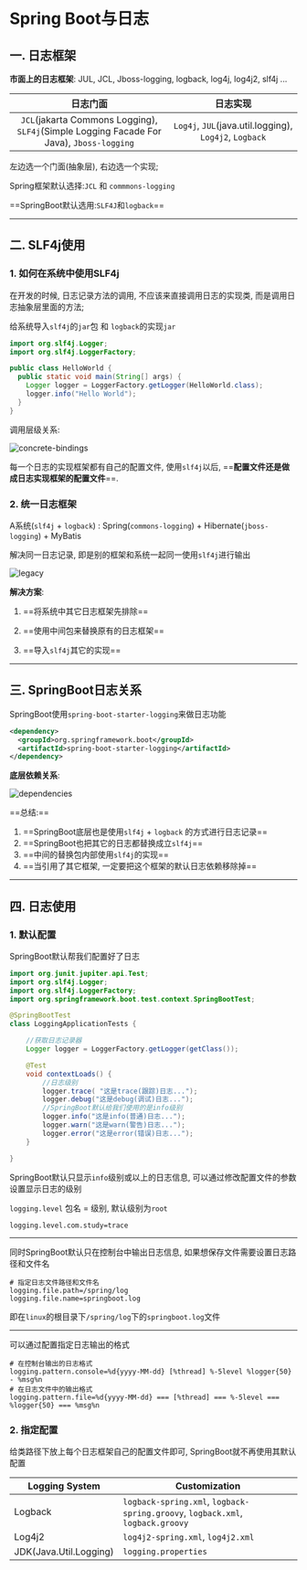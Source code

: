 # Spring Boot与日志

## 一. 日志框架

**市面上的日志框架**: JUL, JCL, Jboss-logging, logback, log4j, log4j2, slf4j ...

|                           日志门面                           |                        日志实现                        |
| :----------------------------------------------------------: | :----------------------------------------------------: |
| `JCL`(jakarta Commons Logging), `SLF4j`(Simple Logging Facade For Java), `Jboss-logging` | `Log4j`, `JUL`(java.util.logging), `Log4j2`, `Logback` |

左边选一个门面(抽象层), 右边选一个实现;

Spring框架默认选择:`JCL` 和 `commmons-logging`

==SpringBoot默认选用:`SLF4J`和`logback`==

---

## 二. SLF4j使用

### 1. 如何在系统中使用SLF4j

在开发的时候, 日志记录方法的调用, 不应该来直接调用日志的实现类, 而是调用日志抽象层里面的方法;

给系统导入`slf4j`的`jar`包 和 `logback`的实现`jar`

```java
import org.slf4j.Logger;
import org.slf4j.LoggerFactory;

public class HelloWorld {
  public static void main(String[] args) {
    Logger logger = LoggerFactory.getLogger(HelloWorld.class);
    logger.info("Hello World");
  }
}
```

调用层级关系:

![concrete-bindings](D:\Code\springboot\logging\note\images\concrete-bindings.png)

每一个日志的实现框架都有自己的配置文件, 使用`slf4j`以后, ==**配置文件还是做成日志实现框架的配置文件**==.

### 2. 统一日志框架

A系统(`slf4j` + `logback`) : Spring(`commons-logging`) + Hibernate(`jboss-logging`) + MyBatis

解决同一日志记录, 即是别的框架和系统一起同一使用`slf4j`进行输出

![legacy](D:\Code\springboot\logging\note\images\legacy.png)

**解决方案**:

1. ==将系统中其它日志框架先排除==

2. ==使用中间包来替换原有的日志框架==

3. ==导入`slf4j`其它的实现==
---

## 三. SpringBoot日志关系

SpringBoot使用`spring-boot-starter-logging`来做日志功能

```xml
<dependency>
  <groupId>org.springframework.boot</groupId>
  <artifactId>spring-boot-starter-logging</artifactId>
</dependency>
```

**底层依赖关系**:

![dependencies](D:\Code\springboot\logging\note\images\dependencies.png)

==总结:==

1. ==SpringBoot底层也是使用`slf4j` + `logback` 的方式进行日志记录==
2. ==SpringBoot也把其它的日志都替换成立`slf4j`==
3. ==中间的替换包内部使用`slf4j`的实现==
4. ==当引用了其它框架, 一定要把这个框架的默认日志依赖移除掉==

---

## 四. 日志使用

### 1. 默认配置

SpringBoot默认帮我们配置好了日志

```java
import org.junit.jupiter.api.Test;
import org.slf4j.Logger;
import org.slf4j.LoggerFactory;
import org.springframework.boot.test.context.SpringBootTest;

@SpringBootTest
class LoggingApplicationTests {

	//获取日志记录器
	Logger logger = LoggerFactory.getLogger(getClass());

	@Test
	void contextLoads() {
		//日志级别
		logger.trace( "这是trace(跟踪)日志...");
		logger.debug("这是debug(调试)日志...");
		//SpringBoot默认给我们使用的是info级别
		logger.info("这是info(普通)日志...");
		logger.warn("这是warn(警告)日志...");
		logger.error("这是error(错误)日志...");
	}

}
```

SpringBoot默认只显示`info`级别或以上的日志信息, 可以通过修改配置文件的参数设置显示日志的级别

`logging.level` 包名 = 级别, 默认级别为`root`

```properties
logging.level.com.study=trace
```

---

同时SpringBoot默认只在控制台中输出日志信息, 如果想保存文件需要设置日志路径和文件名

```properties
# 指定日志文件路径和文件名
logging.file.path=/spring/log
logging.file.name=springboot.log
```

即在`linux`的根目录下`/spring/log`下的`springboot.log`文件

---

可以通过配置指定日志输出的格式

```properties
# 在控制台输出的日志格式
logging.pattern.console=%d{yyyy-MM-dd} [%thread] %-5level %logger{50} - %msg%n
# 在日志文件中的输出格式
logging.pattern.file=%d{yyyy-MM-dd} === [%thread] === %-5level === %logger{50} === %msg%n
```

### 2. 指定配置

给类路径下放上每个日志框架自己的配置文件即可, SpringBoot就不再使用其默认配置

| Logging System         | Customization                                                |
| ---------------------- | ------------------------------------------------------------ |
| Logback                | `logback-spring.xml`, `logback-spring.groovy`, `logback.xml`, `logback.groovy` |
| Log4j2                 | `log4j2-spring.xml`, `log4j2.xml`                            |
| JDK(Java.Util.Logging) | `logging.properties`                                         |

